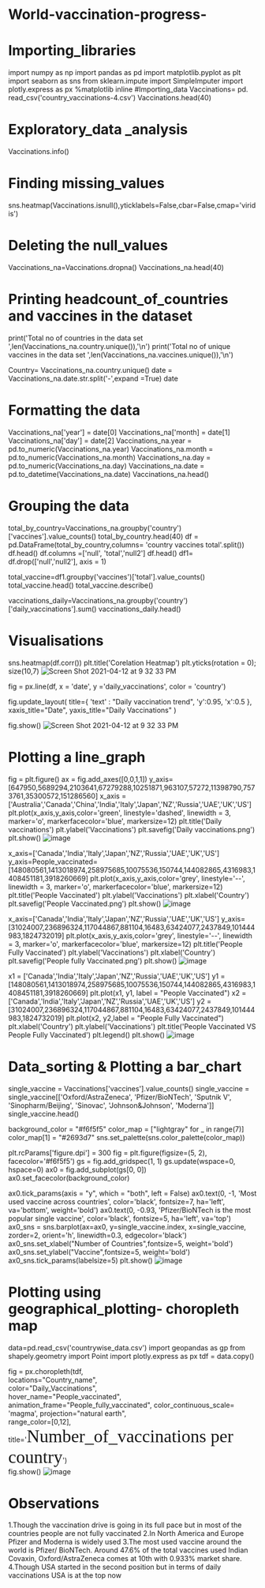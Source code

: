 # World-vaccination-progress-
# Importing_libraries 
import numpy as np 
import pandas as pd 
import matplotlib.pyplot as plt 
import seaborn as sns 
from sklearn.impute import SimpleImputer
import plotly.express as px
%matplotlib inline 
#Importing_data 
Vaccinations= pd. read_csv('country_vaccinations-4.csv')
Vaccinations.head(40)

# Exploratory_data _analysis
Vaccinations.info()

# Finding missing_values 
sns.heatmap(Vaccinations.isnull(),yticklabels=False,cbar=False,cmap='viridis')
# Deleting the null_values 
Vaccinations_na=Vaccinations.dropna()
Vaccinations_na.head(40)

# Printing headcount_of_countries and vaccines in the dataset
print('Total no of countries in the data set ',len(Vaccinations_na.country.unique()),'\n')
print('Total no of unique vaccines in the data set ',len(Vaccinations_na.vaccines.unique()),'\n')

Country= Vaccinations_na.country.unique()
date = Vaccinations_na.date.str.split('-',expand =True)
date
# Formatting the data 
Vaccinations_na['year'] = date[0]
Vaccinations_na['month] = date[1]
Vaccinations_na['day'] = date[2]
Vaccinations_na.year = pd.to_numeric(Vaccinations_na.year)
Vaccinations_na.month = pd.to_numeric(Vaccinations_na.month)
Vaccinations_na.day = pd.to_numeric(Vaccinations_na.day)
Vaccinations_na.date = pd.to_datetime(Vaccinations_na.date)
Vaccinations_na.head()

# Grouping the data 
total_by_country=Vaccinations_na.groupby('country')['vaccines'].value_counts()
total_by_country.head(40)
df = pd.DataFrame(total_by_country,columns= 'country vaccines total'.split())
df.head()
df.columns =['null', 'total','null2']
df.head()
df1= df.drop(['null','null2'], axis = 1)

total_vaccine=df1.groupby('vaccines')['total'].value_counts()
total_vaccine.head()
total_vaccine.describe()

vaccinations_daily=Vaccinations_na.groupby('country')['daily_vaccinations'].sum()
vaccinations_daily.head()

# Visualisations
sns.heatmap(df.corr())
plt.title('Corelation Heatmap')
plt.yticks(rotation = 0);
size(10,7)
![Screen Shot 2021-04-12 at 9 32 33 PM](https://user-images.githubusercontent.com/82114061/114426366-a301a500-9bd7-11eb-9076-78ea33963247.png)

fig = px.line(df, x = 'date', y ='daily_vaccinations', color = 'country')

fig.update_layout(
    title={
            'text' : "Daily vaccination trend",
            'y':0.95,
            'x':0.5
        },
    xaxis_title="Date",
    yaxis_title="Daily Vaccinations"
)

fig.show()
![Screen Shot 2021-04-12 at 9 32 33 PM](https://user-images.githubusercontent.com/82114061/114426634-e3612300-9bd7-11eb-882a-1f4a23c29b7a.png)

# Plotting a line_graph
fig = plt.figure()
ax = fig.add_axes([0,0,1,1])
y_axis= [647950,5689294,2103641,67279288,10251871,963107,57272,11398790,7573761,35300572,151286560]
x_axis = ['Australia','Canada','China','India','Italy','Japan','NZ','Russia','UAE','UK','US']
plt.plot(x_axis,y_axis,color='green', linestyle='dashed', linewidth = 3,
         marker='o', markerfacecolor='blue', markersize=12)
plt.title('Daily vaccinations')
plt.ylabel('Vaccinations')
plt.savefig('Daily vaccinations.png')
plt.show()
![image](https://user-images.githubusercontent.com/82114061/114319330-9c6b2300-9b2e-11eb-916a-1503b51a92e1.png)

x_axis=['Canada','India','Italy','Japan','NZ','Russia','UAE','UK','US']
y_axis=People_vaccinated=[148080561,1413018974,258975685,10075536,150744,144082865,4316983,1408451181,3918260669]
plt.plot(x_axis,y_axis,color='grey', linestyle='--', linewidth = 3,
         marker='o', markerfacecolor='blue', markersize=12)
plt.title('People Vaccinated')
plt.ylabel('Vaccinations')
plt.xlabel('Country')
plt.savefig('People Vaccinated.png')
plt.show()
![image](https://user-images.githubusercontent.com/82114061/114319398-071c5e80-9b2f-11eb-80a5-ad08b15b202d.png)

x_axis=['Canada','India','Italy','Japan','NZ','Russia','UAE','UK','US']
y_axis=[31024007,236896324,117044867,881104,16483,63424077,2437849,101444983,1824732019]
plt.plot(x_axis,y_axis,color='grey', linestyle='--', linewidth = 3,
         marker='o', markerfacecolor='blue', markersize=12)
plt.title('People Fully Vaccinated')
plt.ylabel('Vaccinations')
plt.xlabel('Country')
plt.savefig('People fully Vaccinated.png')
plt.show()
![image](https://user-images.githubusercontent.com/82114061/114319410-156a7a80-9b2f-11eb-9c8b-bc8e08f23e85.png)


x1 = ['Canada','India','Italy','Japan','NZ','Russia','UAE','UK','US']
y1 = [148080561,1413018974,258975685,10075536,150744,144082865,4316983,1408451181,3918260669]
plt.plot(x1, y1, label = "People Vaccinated")
x2 = ['Canada','India','Italy','Japan','NZ','Russia','UAE','UK','US']
y2 = [31024007,236896324,117044867,881104,16483,63424077,2437849,101444983,1824732019]
plt.plot(x2, y2,label = "People Fully Vaccinated")
plt.xlabel('Country')
plt.ylabel('Vaccinations')
plt.title('People Vaccinated VS People Fully Vaccinated')
plt.legend()
plt.show()
![image](https://user-images.githubusercontent.com/82114061/114319417-1d2a1f00-9b2f-11eb-9811-e97f9183814c.png)

# Data_sorting & Plotting a bar_chart
single_vaccine = Vaccinations['vaccines'].value_counts()
single_vaccine = single_vaccine[['Oxford/AstraZeneca', 
                                 'Pfizer/BioNTech', 
                                 'Sputnik V', 
                                 'Sinopharm/Beijing',
                                 'Sinovac', 
                                 'Johnson&Johnson', 
                                 'Moderna']]
single_vaccine.head()

background_color = "#f6f5f5"
color_map = ["lightgray" for _ in range(7)]
color_map[1] = "#2693d7"
sns.set_palette(sns.color_palette(color_map))

plt.rcParams['figure.dpi'] = 300
fig = plt.figure(figsize=(5, 2), facecolor='#f6f5f5')
gs = fig.add_gridspec(1, 1)
gs.update(wspace=0, hspace=0)
ax0 = fig.add_subplot(gs[0, 0])
ax0.set_facecolor(background_color)

ax0.tick_params(axis = "y", which = "both", left = False)
ax0.text(0, -1, 'Most used vaccine across countries', color='black', fontsize=7, ha='left', va='bottom', weight='bold')
ax0.text(0, -0.93, 'Pfizer/BioNTech is the most popular single vaccine', color='black', fontsize=5, ha='left', va='top')
ax0_sns = sns.barplot(ax=ax0, y=single_vaccine.index, x=single_vaccine, zorder=2, orient='h', linewidth=0.3, edgecolor='black')
ax0_sns.set_xlabel("Number of Countries",fontsize=5, weight='bold')
ax0_sns.set_ylabel("Vaccine",fontsize=5, weight='bold')
ax0_sns.tick_params(labelsize=5)
plt.show()
![image](https://user-images.githubusercontent.com/82114061/114319265-6463e000-9b2e-11eb-80d3-7e31c4ed287d.png)

# Plotting using geographical_plotting- choropleth map 
data=pd.read_csv('countrywise_data.csv')
import geopandas as gp
from shapely.geometry import Point
import plotly.express as px
tdf = data.copy()

fig = px.choropleth(tdf,                            
    locations="Country_name",           
    color="Daily_Vaccinations",                     
    hover_name="People_vaccinated",              
    animation_frame="People_fully_vaccinated",
    color_continuous_scale= 'magma',
    projection="natural earth",       
    range_color=[0,12],
    title='<span style="font-size:36px; font-family:Times New Roman">Number_of_vaccinations per country</span>')                
fig.show()
![image](https://user-images.githubusercontent.com/82114061/114319253-5c0ba500-9b2e-11eb-9993-45641170d86b.png)




# Observations
1.Though the vaccination drive is going in its full pace but in most of the countries people are not fully vaccinated
2.In North America and Europe Pfizer and Moderna is widely used
3.The most used vaccine around the world is Pfizer/ BioNTech. Around 47.6% of the total vaccines used
Indian Covaxin, Oxford/AstraZeneca comes at 10th with 0.933% market share.
4.Though USA started in the second position but in terms of daily vaccinations USA is at the top now
